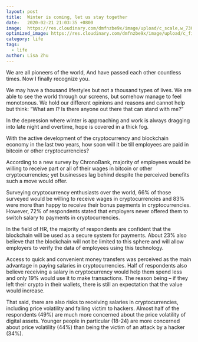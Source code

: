 ```yaml
---
layout: post
title:  Winter is coming, let us stay together
date:   2020-02-21 21:03:35 +0800
image:  https://res.cloudinary.com/dmfnzbe9x/image/upload/c_scale,w_730/v1583240439/WechatIMG19655_pfduqb.jpg
optimized_image: https://res.cloudinary.com/dmfnzbe9x/image/upload/c_fill,h_171,w_325/v1583240439/WechatIMG19655_pfduqb.jpg
category: life
tags:
  - life
author: Lisa Zhu
---
```

We are all pioneers of the world,
And have passed each other countless times.
Now I finally recognize you.

We may have a thousand lifestyles but not a thousand types of lives. We are able to see the world through our screens, but somehow manage to feel monotonous. We hold our different opinions and reasons and cannot help but think: “What am I? Is there anyone out there that can stand with me?”

In the depression where winter is approaching and work is always dragging into late night and overtime, hope is covered in a thick fog.

With the active development of the cryptocurrency and blockchain economy in the last two years, how soon will it be till employees are paid in bitcoin or other cryptocurrencies?

According to a new survey by ChronoBank, majority of employees would be willing to receive part or all of their wages in bitcoin or other cryptocurrencies; yet businesses lag behind despite the perceived benefits such a move would offer.

Surveying cryptocurrency enthusiasts over the world, 66% of those surveyed would be willing to receive wages in cryptocurrencies and 83% were more than happy to receive their bonus payments in cryptocurrencies. However, 72% of respondents stated that employers never offered them to switch salary to payments in cryptocurrencies.

In the field of HR, the majority of respondents are confident that the blockchain will be used as a secure system for payments. About 23% also believe that the blockchain will not be limited to this sphere and will allow employers to verify the data of employees using this technology.

Access to quick and convenient money transfers was perceived as the main advantage in paying salaries in cryptocurrencies. Half of respondents also believe receiving a salary in cryptocurrency would help them spend less and only 19% would use it to make transactions. The reason being – if they left their crypto in their wallets, there is still an expectation that the value would increase.

That said, there are also risks to receiving salaries in cryptocurrencies, including price volatility and falling victim to hackers. Almost half of the respondents (49%) are much more concerned about the price volatility of digital assets. Younger people in particular (18-24) are more concerned about price volatility (44%) than being the victim of an attack by a hacker (34%).

